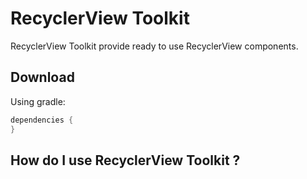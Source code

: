 # RecyclerView Toolkit

RecyclerView Toolkit provide ready to use RecyclerView components.

## Download

Using gradle:
```gradle
dependencies {
}
```


## How do I use RecyclerView Toolkit ?